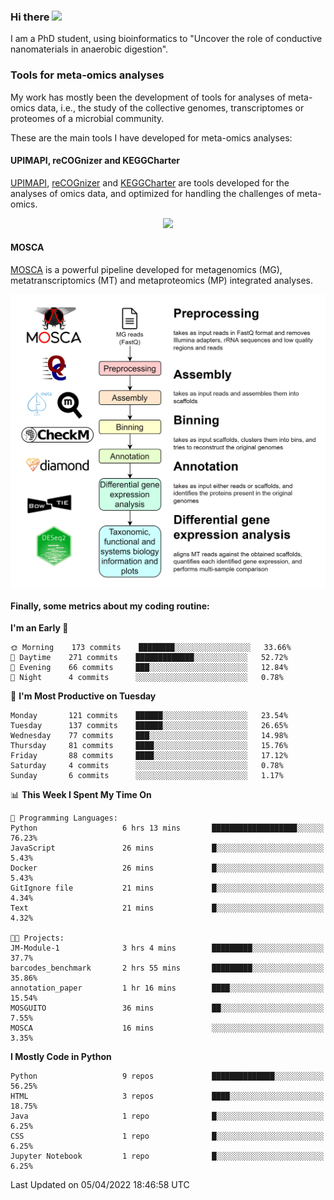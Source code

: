 ### Hi there <img src="https://media.giphy.com/media/hvRJCLFzcasrR4ia7z/giphy.gif" width="25px">

I am a PhD student, using bioinformatics to "Uncover the role of conductive nanomaterials in anaerobic digestion".

### Tools for meta-omics analyses

My work has mostly been the development of tools for analyses of meta-omics data, i.e., the study of the collective genomes, transcriptomes or proteomes of a microbial community.

These are the main tools I have developed for meta-omics analyses:

#### UPIMAPI, reCOGnizer and KEGGCharter

[UPIMAPI](https://github.com/iquasere/UPIMAPI), [reCOGnizer](https://github.com/iquasere/reCOGnizer) and [KEGGCharter](https://github.com/iquasere/KEGGCharter) are tools developed for the analyses of omics data, and optimized for handling the challenges of meta-omics.

<p align="center">
    <img src="assets/annotation_paper.png">
</p>

#### MOSCA

[MOSCA](https://github.com/iquasere/MOSCA) is a powerful pipeline developed for metagenomics (MG), metatranscriptomics (MT) and metaproteomics (MP) integrated analyses.

<p align="center">
    <img src="assets/mosca_workflow.png" align="center" width="700">
</p>


#### Finally, some metrics about my coding routine:

<!--START_SECTION:waka-->
**I'm an Early 🐤** 

```text
🌞 Morning    173 commits    ████████░░░░░░░░░░░░░░░░░   33.66% 
🌆 Daytime    271 commits    █████████████░░░░░░░░░░░░   52.72% 
🌃 Evening    66 commits     ███░░░░░░░░░░░░░░░░░░░░░░   12.84% 
🌙 Night      4 commits      ░░░░░░░░░░░░░░░░░░░░░░░░░   0.78%

```
📅 **I'm Most Productive on Tuesday** 

```text
Monday       121 commits    ██████░░░░░░░░░░░░░░░░░░░   23.54% 
Tuesday      137 commits    ██████░░░░░░░░░░░░░░░░░░░   26.65% 
Wednesday    77 commits     ███░░░░░░░░░░░░░░░░░░░░░░   14.98% 
Thursday     81 commits     ████░░░░░░░░░░░░░░░░░░░░░   15.76% 
Friday       88 commits     ████░░░░░░░░░░░░░░░░░░░░░   17.12% 
Saturday     4 commits      ░░░░░░░░░░░░░░░░░░░░░░░░░   0.78% 
Sunday       6 commits      ░░░░░░░░░░░░░░░░░░░░░░░░░   1.17%

```


📊 **This Week I Spent My Time On** 

```text
💬 Programming Languages: 
Python                   6 hrs 13 mins       ███████████████████░░░░░░   76.23% 
JavaScript               26 mins             █░░░░░░░░░░░░░░░░░░░░░░░░   5.43% 
Docker                   26 mins             █░░░░░░░░░░░░░░░░░░░░░░░░   5.43% 
GitIgnore file           21 mins             █░░░░░░░░░░░░░░░░░░░░░░░░   4.34% 
Text                     21 mins             █░░░░░░░░░░░░░░░░░░░░░░░░   4.32%

🐱‍💻 Projects: 
JM-Module-1              3 hrs 4 mins        █████████░░░░░░░░░░░░░░░░   37.7% 
barcodes_benchmark       2 hrs 55 mins       █████████░░░░░░░░░░░░░░░░   35.86% 
annotation_paper         1 hr 16 mins        ████░░░░░░░░░░░░░░░░░░░░░   15.54% 
MOSGUITO                 36 mins             ██░░░░░░░░░░░░░░░░░░░░░░░   7.55% 
MOSCA                    16 mins             ░░░░░░░░░░░░░░░░░░░░░░░░░   3.35%

```

**I Mostly Code in Python** 

```text
Python                   9 repos             ██████████████░░░░░░░░░░░   56.25% 
HTML                     3 repos             ████░░░░░░░░░░░░░░░░░░░░░   18.75% 
Java                     1 repo              █░░░░░░░░░░░░░░░░░░░░░░░░   6.25% 
CSS                      1 repo              █░░░░░░░░░░░░░░░░░░░░░░░░   6.25% 
Jupyter Notebook         1 repo              █░░░░░░░░░░░░░░░░░░░░░░░░   6.25%

```



 Last Updated on 05/04/2022 18:46:58 UTC
<!--END_SECTION:waka-->
